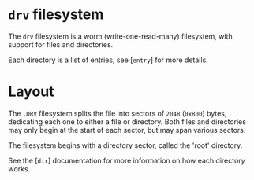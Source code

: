 # `drv` filesystem

The `drv` filesystem is a worm (write-one-read-many) filesystem, with support for files
and directories.

Each directory is a list of entries, see [`entry`] for more details.

# Layout

The `.DRV` filesystem splits the file into sectors of `2048` (`0x800`) bytes, dedicating each one
to either a file or directory.
Both files and directories may only begin at the start of each sector, but may span various
sectors.

The filesystem begins with a directory sector, called the 'root' directory.

See the [`dir`] documentation for more information on how each directory works.
